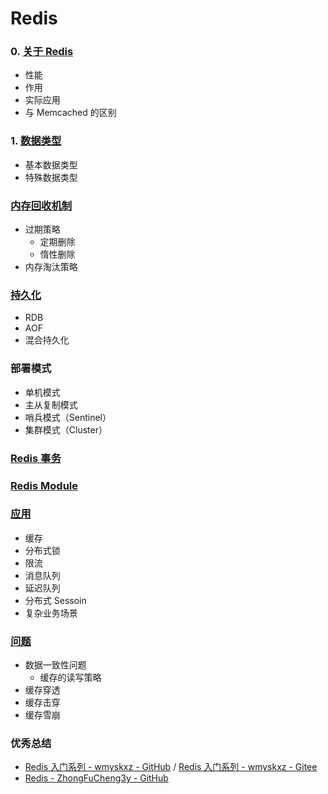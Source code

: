 # Redis


### 0. [关于 Redis](./docs/关于Redis.md)

- 性能
- 作用
- 实际应用
- 与 Memcached 的区别


### 1. [数据类型](./docs/数据类型/数据类型.md)

- 基本数据类型
- 特殊数据类型


### [内存回收机制](./docs/内存回收机制/内存回收机制.md)

- 过期策略
    - 定期删除
    - 惰性删除
- 内存淘汰策略


### [持久化](./docs/持久化/持久化.md)

- RDB
- AOF
- 混合持久化


### 部署模式

- 单机模式
- 主从复制模式
- 哨兵模式（Sentinel）
- 集群模式（Cluster）


### [Redis 事务](./docs/事务/事务.md)


### [Redis Module](./docs/Module/Module.md)


### [应用](./docs/应用/应用.md)

- 缓存
- 分布式锁
- 限流
- 消息队列
- 延迟队列
- 分布式 Sessoin
- 复杂业务场景


### [问题](./docs/问题/问题.md)

- 数据一致性问题
    - 缓存的读写策略
- 缓存穿透
- 缓存击穿
- 缓存雪崩



### 优秀总结

- [Redis 入门系列 - wmyskxz - GitHub](https://github.com/wmyskxz/MoreThanJava#目录) / [Redis 入门系列 - wmyskxz - Gitee](https://gitee.com/wmyskxz/MoreThanJava#目录)
- [Redis - ZhongFuCheng3y - GitHub](https://github.com/ZhongFuCheng3y/3y#tvredis)